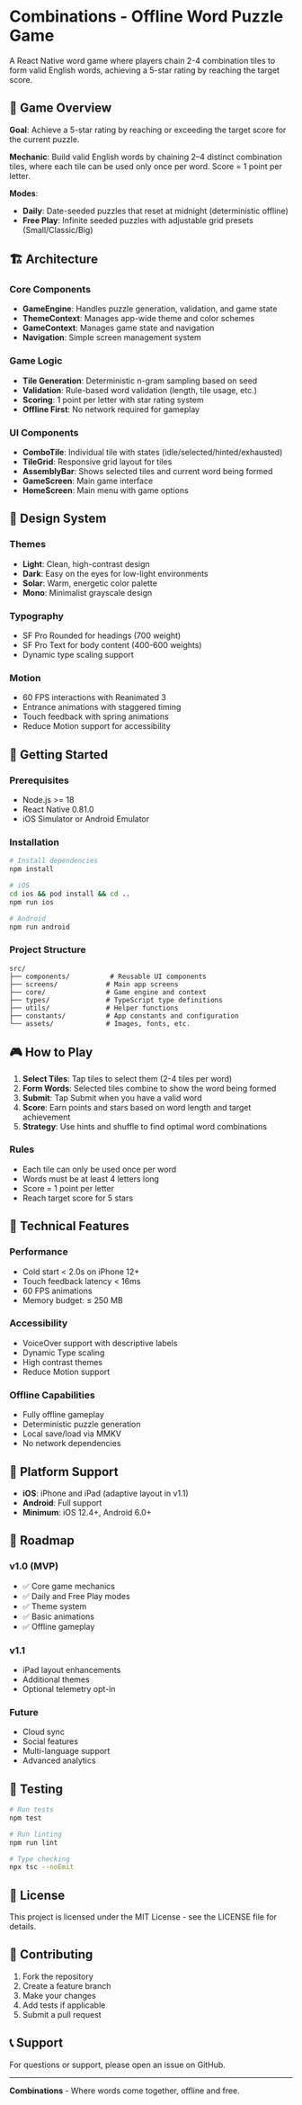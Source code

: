 # Combinations - Offline Word Puzzle Game

A React Native word game where players chain 2-4 combination tiles to form valid English words, achieving a 5-star rating by reaching the target score.

## 🎯 Game Overview

**Goal**: Achieve a 5-star rating by reaching or exceeding the target score for the current puzzle.

**Mechanic**: Build valid English words by chaining 2–4 distinct combination tiles, where each tile can be used only once per word. Score = 1 point per letter.

**Modes**: 
- **Daily**: Date-seeded puzzles that reset at midnight (deterministic offline)
- **Free Play**: Infinite seeded puzzles with adjustable grid presets (Small/Classic/Big)

## 🏗️ Architecture

### Core Components
- **GameEngine**: Handles puzzle generation, validation, and game state
- **ThemeContext**: Manages app-wide theme and color schemes
- **GameContext**: Manages game state and navigation
- **Navigation**: Simple screen management system

### Game Logic
- **Tile Generation**: Deterministic n-gram sampling based on seed
- **Validation**: Rule-based word validation (length, tile usage, etc.)
- **Scoring**: 1 point per letter with star rating system
- **Offline First**: No network required for gameplay

### UI Components
- **ComboTile**: Individual tile with states (idle/selected/hinted/exhausted)
- **TileGrid**: Responsive grid layout for tiles
- **AssemblyBar**: Shows selected tiles and current word being formed
- **GameScreen**: Main game interface
- **HomeScreen**: Main menu with game options

## 🎨 Design System

### Themes
- **Light**: Clean, high-contrast design
- **Dark**: Easy on the eyes for low-light environments
- **Solar**: Warm, energetic color palette
- **Mono**: Minimalist grayscale design

### Typography
- SF Pro Rounded for headings (700 weight)
- SF Pro Text for body content (400-600 weights)
- Dynamic type scaling support

### Motion
- 60 FPS interactions with Reanimated 3
- Entrance animations with staggered timing
- Touch feedback with spring animations
- Reduce Motion support for accessibility

## 🚀 Getting Started

### Prerequisites
- Node.js >= 18
- React Native 0.81.0
- iOS Simulator or Android Emulator

### Installation
```bash
# Install dependencies
npm install

# iOS
cd ios && pod install && cd ..
npm run ios

# Android
npm run android
```

### Project Structure
```
src/
├── components/          # Reusable UI components
├── screens/            # Main app screens
├── core/               # Game engine and context
├── types/              # TypeScript type definitions
├── utils/              # Helper functions
├── constants/          # App constants and configuration
└── assets/             # Images, fonts, etc.
```

## 🎮 How to Play

1. **Select Tiles**: Tap tiles to select them (2-4 tiles per word)
2. **Form Words**: Selected tiles combine to show the word being formed
3. **Submit**: Tap Submit when you have a valid word
4. **Score**: Earn points and stars based on word length and target achievement
5. **Strategy**: Use hints and shuffle to find optimal word combinations

### Rules
- Each tile can only be used once per word
- Words must be at least 4 letters long
- Score = 1 point per letter
- Reach target score for 5 stars

## 🔧 Technical Features

### Performance
- Cold start < 2.0s on iPhone 12+
- Touch feedback latency < 16ms
- 60 FPS animations
- Memory budget: ≤ 250 MB

### Accessibility
- VoiceOver support with descriptive labels
- Dynamic Type scaling
- High contrast themes
- Reduce Motion support

### Offline Capabilities
- Fully offline gameplay
- Deterministic puzzle generation
- Local save/load via MMKV
- No network dependencies

## 📱 Platform Support

- **iOS**: iPhone and iPad (adaptive layout in v1.1)
- **Android**: Full support
- **Minimum**: iOS 12.4+, Android 6.0+

## 🎯 Roadmap

### v1.0 (MVP)
- ✅ Core game mechanics
- ✅ Daily and Free Play modes
- ✅ Theme system
- ✅ Basic animations
- ✅ Offline gameplay

### v1.1
- iPad layout enhancements
- Additional themes
- Optional telemetry opt-in

### Future
- Cloud sync
- Social features
- Multi-language support
- Advanced analytics

## 🧪 Testing

```bash
# Run tests
npm test

# Run linting
npm run lint

# Type checking
npx tsc --noEmit
```

## 📄 License

This project is licensed under the MIT License - see the LICENSE file for details.

## 🤝 Contributing

1. Fork the repository
2. Create a feature branch
3. Make your changes
4. Add tests if applicable
5. Submit a pull request

## 📞 Support

For questions or support, please open an issue on GitHub.

---

**Combinations** - Where words come together, offline and free.
